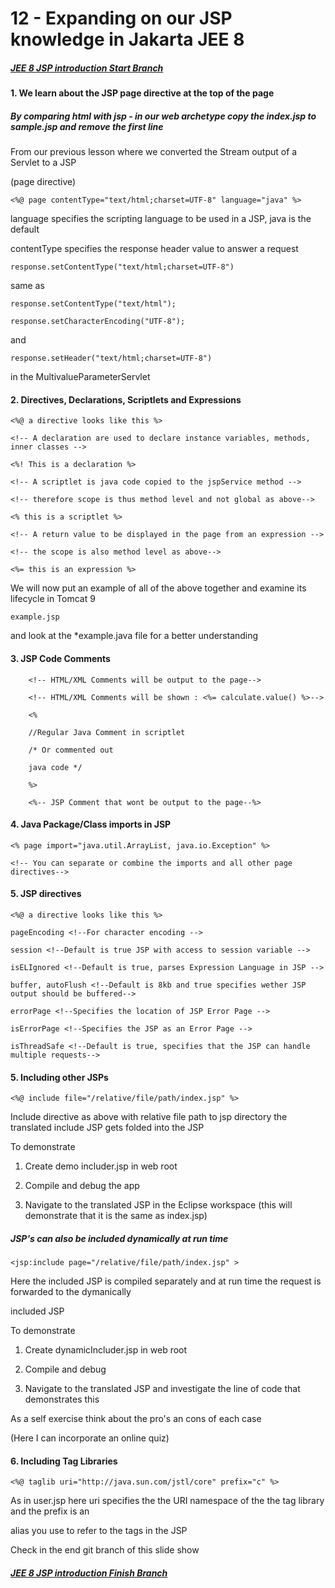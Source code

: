 # 12 - Expanding on our JSP knowledge in Jakarta JEE 8

##### [JEE 8 JSP introduction Start Branch](https://github.com/NicorDesigns/javawebdevcourse/tree/jee8web-jsp-is-html-start)

#### 1. We learn about the JSP page directive at the top of the page

##### By comparing html with jsp - in our web archetype copy the index.jsp to sample.jsp and remove the first line

From our previous lesson where we converted the Stream output of a Servlet to a JSP 

(page directive)

	<%@ page contentType="text/html;charset=UTF-8" language="java" %>

language specifies the scripting language to be used in a JSP, java is the default

contentType specifies the response header value to answer a request

	response.setContentType("text/html;charset=UTF-8")

same as

	response.setContentType("text/html");

	response.setCharacterEncoding("UTF-8");

and

	response.setHeader("text/html;charset=UTF-8")

in the MultivalueParameterServlet

#### 2. Directives, Declarations, Scriptlets and Expressions

<!-- A directive such as "page" specifies an action -->

	<%@ a directive looks like this %> 

	<!-- A declaration are used to declare instance variables, methods, inner classes -->

	<%! This is a declaration %>

	<!-- A scriptlet is java code copied to the jspService method -->

	<!-- therefore scope is thus method level and not global as above-->

	<% this is a scriptlet %>

	<!-- A return value to be displayed in the page from an expression -->

	<!-- the scope is also method level as above-->

	<%= this is an expression %>

We will now put an example of all of the above together and examine its lifecycle in Tomcat 9

	example.jsp

and look at the *example.java file for a better understanding

#### 3. JSP Code Comments

		<!-- HTML/XML Comments will be output to the page-->
	
		<!-- HTML/XML Comments will be shown : <%= calculate.value() %>-->
	
		<%
		
		//Regular Java Comment in scriptlet
		
		/* Or commented out
		
		java code */
		
		%>
		
		<%-- JSP Comment that wont be output to the page--%>

#### 4. Java Package/Class imports in JSP

	<% page import="java.util.ArrayList, java.io.Exception" %>
	
	<!-- You can separate or combine the imports and all other page directives-->

#### 5. JSP directives

	<%@ a directive looks like this %>

	pageEncoding <!--For character encoding -->

	session <!--Default is true JSP with access to session variable -->

	isELIgnored <!--Default is true, parses Expression Language in JSP -->

	buffer, autoFlush <!--Default is 8kb and true specifies wether JSP output should be buffered-->

	errorPage <!--Specifies the location of JSP Error Page -->

	isErrorPage <!--Specifies the JSP as an Error Page -->

	isThreadSafe <!--Default is true, specifies that the JSP can handle multiple requests-->

#### 5. Including other JSPs

	<%@ include file="/relative/file/path/index.jsp" %>

Include directive as above with relative file path to jsp directory the translated include JSP gets folded into the JSP

To demonstrate

1. Create demo includer.jsp in web root

2. Compile and debug the app

3. Navigate to the translated JSP in the Eclipse workspace (this will demonstrate that it is the same as index.jsp)

##### JSP's can also be included dynamically at run time

	<jsp:include page="/relative/file/path/index.jsp" >

Here the included JSP is compiled separately and at run time the request is forwarded to the dymanically

included JSP

To demonstrate

1. Create dynamicIncluder.jsp in web root

2. Compile and debug

3. Navigate to the translated JSP and investigate the line of code that demonstrates this

As a self exercise think about the pro's an cons of each case

(Here I can incorporate an online quiz)

#### 6. Including Tag Libraries

	<%@ taglib uri="http://java.sun.com/jstl/core" prefix="c" %>

As in user.jsp here uri specifies the the URI namespace of the the tag library and the prefix is an

alias you use to refer to the tags in the JSP

Check in the end git branch of this slide show

##### [JEE 8 JSP introduction Finish Branch](https://github.com/NicorDesigns/javawebdevcourse/tree/jee8web-jsp-is-html-end)